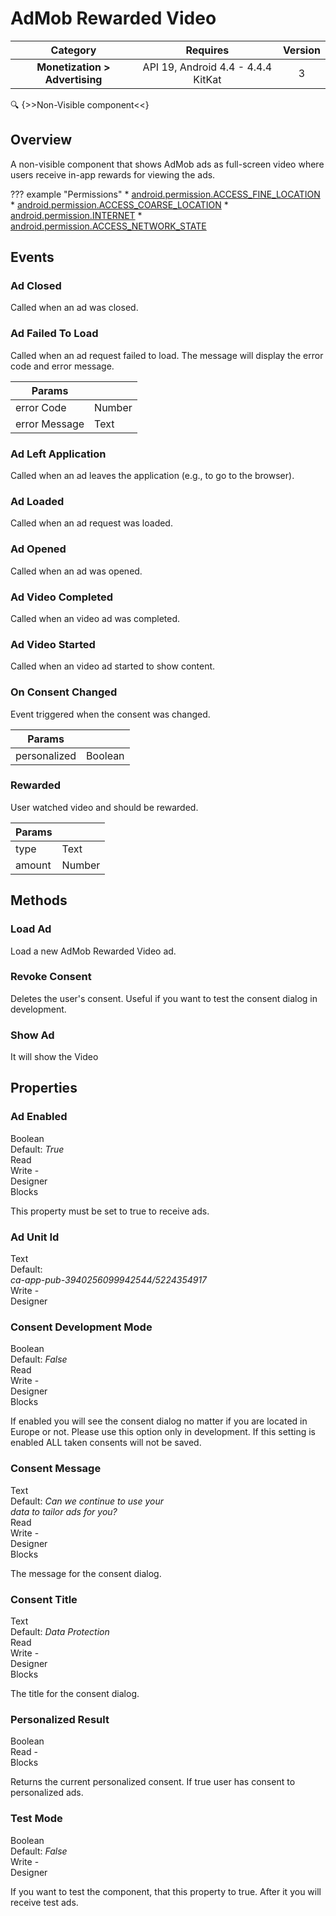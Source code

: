 # AdMob Rewarded Video

| Category | Requires | Version |
|:--------:|:-------:|:--------:|
|**Monetization > Advertising**|<span class="chip chip-any">API 19, Android 4.4 - 4.4.4 KitKat</span>|<span class="chip chip-number">3</span>|

:mag: {>>Non-Visible component<<}

## Overview

A non-visible component that shows AdMob ads as full-screen video where users receive in-app rewards for viewing the ads.

??? example "Permissions"
    * [android.permission.ACCESS_FINE_LOCATION](https://developer.android.com/reference/android/Manifest.permission.html#ACCESS_FINE_LOCATION)
    * [android.permission.ACCESS_COARSE_LOCATION](https://developer.android.com/reference/android/Manifest.permission.html#ACCESS_COARSE_LOCATION)
    * [android.permission.INTERNET](https://developer.android.com/reference/android/Manifest.permission.html#INTERNET)
    * [android.permission.ACCESS_NETWORK_STATE](https://developer.android.com/reference/android/Manifest.permission.html#ACCESS_NETWORK_STATE)

## Events

### Ad Closed

Called when an ad was closed.

<div class="block" ai2-block="event" not-rendered="true" value="%7B%22componentName%22:%20%22AdMob%20Rewarded%20Video%22,%20%22name%22:%20%22Ad%20Closed%22,%20%22param%22:%20%5B%5D%7D"></div>

### Ad Failed To Load

Called when an ad request failed to load. The message will display the error code and error message.

<div class="block" ai2-block="event" not-rendered="true" value="%7B%22componentName%22:%20%22AdMob%20Rewarded%20Video%22,%20%22name%22:%20%22Ad%20Failed%20To%20Load%22,%20%22param%22:%20%5B%22error%20Code%22,%20%22error%20Message%22%5D%7D"></div>

| Params | []() |
|--------|------|
|error Code|<span class="chip chip-number">Number</span>|
|error Message|<span class="chip chip-text">Text</span>|

### Ad Left Application

Called when an ad leaves the application (e.g., to go to the browser).

<div class="block" ai2-block="event" not-rendered="true" value="%7B%22componentName%22:%20%22AdMob%20Rewarded%20Video%22,%20%22name%22:%20%22Ad%20Left%20Application%22,%20%22param%22:%20%5B%5D%7D"></div>

### Ad Loaded

Called when an ad request was loaded.

<div class="block" ai2-block="event" not-rendered="true" value="%7B%22componentName%22:%20%22AdMob%20Rewarded%20Video%22,%20%22name%22:%20%22Ad%20Loaded%22,%20%22param%22:%20%5B%5D%7D"></div>

### Ad Opened

Called when an ad was opened.

<div class="block" ai2-block="event" not-rendered="true" value="%7B%22componentName%22:%20%22AdMob%20Rewarded%20Video%22,%20%22name%22:%20%22Ad%20Opened%22,%20%22param%22:%20%5B%5D%7D"></div>

### Ad Video Completed

Called when an video ad was completed.

<div class="block" ai2-block="event" not-rendered="true" value="%7B%22componentName%22:%20%22AdMob%20Rewarded%20Video%22,%20%22name%22:%20%22Ad%20Video%20Completed%22,%20%22param%22:%20%5B%5D%7D"></div>

### Ad Video Started

Called when an video ad started to show content.

<div class="block" ai2-block="event" not-rendered="true" value="%7B%22componentName%22:%20%22AdMob%20Rewarded%20Video%22,%20%22name%22:%20%22Ad%20Video%20Started%22,%20%22param%22:%20%5B%5D%7D"></div>

### On Consent Changed

Event triggered when the consent was changed.

<div class="block" ai2-block="event" not-rendered="true" value="%7B%22componentName%22:%20%22AdMob%20Rewarded%20Video%22,%20%22name%22:%20%22On%20Consent%20Changed%22,%20%22param%22:%20%5B%22personalized%22%5D%7D"></div>

| Params | []() |
|--------|------|
|personalized|<span class="chip chip-boolean">Boolean</span>|

### Rewarded

User watched video and should be rewarded.

<div class="block" ai2-block="event" not-rendered="true" value="%7B%22componentName%22:%20%22AdMob%20Rewarded%20Video%22,%20%22name%22:%20%22Rewarded%22,%20%22param%22:%20%5B%22type%22,%20%22amount%22%5D%7D"></div>

| Params | []() |
|--------|------|
|type|<span class="chip chip-text">Text</span>|
|amount|<span class="chip chip-number">Number</span>|

## Methods

### Load Ad

Load a new AdMob Rewarded Video ad.

<div class="block" ai2-block="method" not-rendered="true" value="%7B%22componentName%22:%20%22AdMob%20Rewarded%20Video%22,%20%22name%22:%20%22Load%20Ad%22,%20%22output%22:%20false,%20%22param%22:%20%5B%5D%7D"></div>

### Revoke Consent

Deletes the user's consent. Useful if you want to test the consent dialog in development.

<div class="block" ai2-block="method" not-rendered="true" value="%7B%22componentName%22:%20%22AdMob%20Rewarded%20Video%22,%20%22name%22:%20%22Revoke%20Consent%22,%20%22output%22:%20false,%20%22param%22:%20%5B%5D%7D"></div>

### Show Ad

It will show the Video

<div class="block" ai2-block="method" not-rendered="true" value="%7B%22componentName%22:%20%22AdMob%20Rewarded%20Video%22,%20%22name%22:%20%22Show%20Ad%22,%20%22output%22:%20false,%20%22param%22:%20%5B%5D%7D"></div>

## Properties

### Ad Enabled

<span style="user-select: none; white-space:pre-wrap;"><span class="chip chip-boolean">Boolean</span> <span class="chip chip-boolean">Default: <i>True</i></span>          <span class="chip chip-rw">Read</span> <span class="chip chip-rw">Write</span> - <span class="chip chip-bd">Designer</span> <span class="chip chip-bd">Blocks</span>&#32;</span>

This property must be set to true to receive ads.

<div class="block" ai2-block="property" not-rendered="true" value="%7B%22componentName%22:%20%22AdMob%20Rewarded%20Video%22,%20%22name%22:%20%22Ad%20Enabled%22,%20%22getter%22:%20true%7D"></div>
<div class="block" ai2-block="property" not-rendered="true" value="%7B%22componentName%22:%20%22AdMob%20Rewarded%20Video%22,%20%22name%22:%20%22Ad%20Enabled%22,%20%22getter%22:%20false%7D"></div>

### Ad Unit Id

<span style="user-select: none; white-space:pre-wrap;"><span class="chip chip-text">Text</span> <span class="chip chip-text">Default: <i>ca-app-pub-3940256099942544/5224354917</i></span>          <span class="chip chip-rw">Write</span> - <span class="chip chip-bd">Designer</span> </span>

### Consent Development Mode

<span style="user-select: none; white-space:pre-wrap;"><span class="chip chip-boolean">Boolean</span> <span class="chip chip-boolean">Default: <i>False</i></span>          <span class="chip chip-rw">Read</span> <span class="chip chip-rw">Write</span> - <span class="chip chip-bd">Designer</span> <span class="chip chip-bd">Blocks</span>&#32;</span>

If enabled you will see the consent dialog no matter if you are located in Europe or not. Please use this option only in development. If this setting is enabled ALL taken consents will not be saved.

<div class="block" ai2-block="property" not-rendered="true" value="%7B%22componentName%22:%20%22AdMob%20Rewarded%20Video%22,%20%22name%22:%20%22Consent%20Development%20Mode%22,%20%22getter%22:%20true%7D"></div>
<div class="block" ai2-block="property" not-rendered="true" value="%7B%22componentName%22:%20%22AdMob%20Rewarded%20Video%22,%20%22name%22:%20%22Consent%20Development%20Mode%22,%20%22getter%22:%20false%7D"></div>

### Consent Message

<span style="user-select: none; white-space:pre-wrap;"><span class="chip chip-text">Text</span> <span class="chip chip-text">Default: <i>Can we continue to use your data to tailor ads for you?</i></span>          <span class="chip chip-rw">Read</span> <span class="chip chip-rw">Write</span> - <span class="chip chip-bd">Designer</span> <span class="chip chip-bd">Blocks</span>&#32;</span>

The message for the consent dialog.

<div class="block" ai2-block="property" not-rendered="true" value="%7B%22componentName%22:%20%22AdMob%20Rewarded%20Video%22,%20%22name%22:%20%22Consent%20Message%22,%20%22getter%22:%20true%7D"></div>
<div class="block" ai2-block="property" not-rendered="true" value="%7B%22componentName%22:%20%22AdMob%20Rewarded%20Video%22,%20%22name%22:%20%22Consent%20Message%22,%20%22getter%22:%20false%7D"></div>

### Consent Title

<span style="user-select: none; white-space:pre-wrap;"><span class="chip chip-text">Text</span> <span class="chip chip-text">Default: <i>Data Protection</i></span>          <span class="chip chip-rw">Read</span> <span class="chip chip-rw">Write</span> - <span class="chip chip-bd">Designer</span> <span class="chip chip-bd">Blocks</span>&#32;</span>

The title for the consent dialog.

<div class="block" ai2-block="property" not-rendered="true" value="%7B%22componentName%22:%20%22AdMob%20Rewarded%20Video%22,%20%22name%22:%20%22Consent%20Title%22,%20%22getter%22:%20true%7D"></div>
<div class="block" ai2-block="property" not-rendered="true" value="%7B%22componentName%22:%20%22AdMob%20Rewarded%20Video%22,%20%22name%22:%20%22Consent%20Title%22,%20%22getter%22:%20false%7D"></div>

### Personalized Result

<span style="user-select: none; white-space:pre-wrap;"><span class="chip chip-boolean">Boolean</span>          <span class="chip chip-rw">Read</span> - <span class="chip chip-bd">Blocks</span>&#32;</span>

Returns the current personalized consent. If true user has consent to personalized ads.

<div class="block" ai2-block="property" not-rendered="true" value="%7B%22componentName%22:%20%22AdMob%20Rewarded%20Video%22,%20%22name%22:%20%22Personalized%20Result%22,%20%22getter%22:%20true%7D"></div>

### Test Mode

<span style="user-select: none; white-space:pre-wrap;"><span class="chip chip-boolean">Boolean</span> <span class="chip chip-boolean">Default: <i>False</i></span>          <span class="chip chip-rw">Write</span> - <span class="chip chip-bd">Designer</span> </span>

If you want to test the component, that this property to true. After it you will receive test ads.
